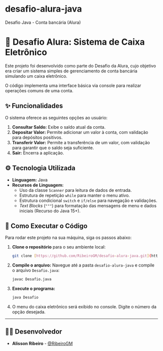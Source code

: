 # desafio-alura-java
Desafio Java - Conta bancária (Alura)

# 🏦 Desafio Alura: Sistema de Caixa Eletrônico 

Este projeto foi desenvolvido como parte do Desafio da Alura, cujo objetivo era criar um sistema simples de gerenciamento de conta bancária simulando um caixa eletrônico.

O código implementa uma interface básica via console para realizar operações comuns de uma conta.

## ✨ Funcionalidades

O sistema oferece as seguintes opções ao usuário:

1.  **Consultar Saldo:** Exibe o saldo atual da conta.
2.  **Depositar Valor:** Permite adicionar um valor à conta, com validação para depósitos positivos.
3.  **Transferir Valor:** Permite a transferência de um valor, com validação para garantir que o saldo seja suficiente.
4.  **Sair:** Encerra a aplicação.

## ⚙️ Tecnologia Utilizada

* **Linguagem:** Java
* **Recursos de Linguagem:**
    * Uso da classe `Scanner` para leitura de dados de entrada.
    * Estrutura de repetição `while` para manter o menu ativo.
    * Estrutura condicional `switch` e `if/else` para navegação e validações.
    * *Text Blocks* (`"""`) para formatação das mensagens de menu e dados iniciais (Recurso do Java 15+).

## 🚀 Como Executar o Código

Para rodar este projeto na sua máquina, siga os passos abaixo:

1.  **Clone o repositório** para o seu ambiente local:
    ```bash
    git clone [https://github.com/RibeiroGM/desafio-alura-java.git](https://github.com/RibeiroGM/desafio-alura-java.git)
    ```
2.  **Compile o arquivo:** Navegue até a pasta `desafio-alura-java` e compile o arquivo `Desafio.java`:
    ```bash
    javac Desafio.java
    ```
3.  **Execute o programa:**
    ```bash
    java Desafio
    ```
4.  O menu do caixa eletrônico será exibido no console. Digite o número da opção desejada.

---

## 🧑‍💻 Desenvolvedor

* **Alisson Ribeiro** - [@RibeiroGM](https://github.com/RibeiroGM)
